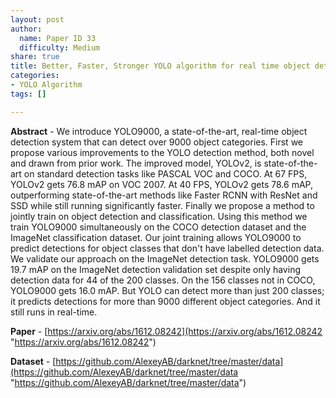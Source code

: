 ```yaml
---
layout: post
author:
  name: Paper ID 33
  difficulty: Medium
share: true
title: Better, Faster, Stronger YOLO algorithm for real time object detection
categories:
- YOLO Algorithm
tags: []

---
```

**Abstract** - We introduce YOLO9000, a state-of-the-art, real-time object detection system that can detect over 9000 object categories. First we propose various improvements to the YOLO detection method, both novel and drawn from prior work. The improved model, YOLOv2, is state-of-the-art on standard detection tasks like PASCAL VOC and COCO. At 67 FPS, YOLOv2 gets 76.8 mAP on VOC 2007. At 40 FPS, YOLOv2 gets 78.6 mAP, outperforming state-of-the-art methods like Faster RCNN with ResNet and SSD while still running significantly faster. Finally we propose a method to jointly train on object detection and classification. Using this method we train YOLO9000 simultaneously on the COCO detection dataset and the ImageNet classification dataset. Our joint training allows YOLO9000 to predict detections for object classes that don't have labelled detection data. We validate our approach on the ImageNet detection task. YOLO9000 gets 19.7 mAP on the ImageNet detection validation set despite only having detection data for 44 of the 200 classes. On the 156 classes not in COCO, YOLO9000 gets 16.0 mAP. But YOLO can detect more than just 200 classes; it predicts detections for more than 9000 different object categories. And it still runs in real-time.

**Paper** - [https://arxiv.org/abs/1612.08242](https://arxiv.org/abs/1612.08242 "https://arxiv.org/abs/1612.08242")

**Dataset** - [https://github.com/AlexeyAB/darknet/tree/master/data](https://github.com/AlexeyAB/darknet/tree/master/data "https://github.com/AlexeyAB/darknet/tree/master/data")